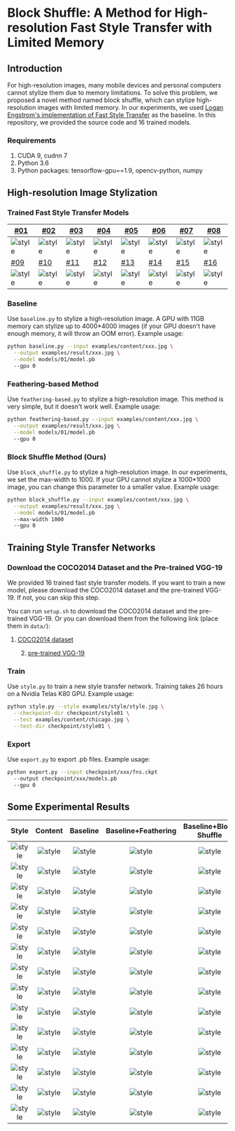 # Block Shuffle: A Method for High-resolution Fast Style Transfer with Limited Memory

## Introduction

For high-resolution images, many mobile devices and personal computers cannot stylize them due to memory limitations. To solve this problem, we proposed a novel method named block shuffle, which can stylize high-resolution images with limited memory. In our experiments, we used [Logan Engstrom's implementation of Fast Style Transfer](https://github.com/lengstrom/fast-style-transfer) as the baseline. In this repository, we provided the source code and 16 trained models.

### Requirements

1. CUDA 9, cudnn 7
2. Python 3.6
3. Python packages: tensorflow-gpu==1.9, opencv-python, numpy

## High-resolution Image Stylization

### Trained Fast Style Transfer Models

| [#01](models/01)                | [#02](models/02)                | [#03](models/03)                | [#04](models/04)                | [#05](models/05)                | [#06](models/06)                | [#07](models/07)                | [#08](models/08)                |
| ------------------------------- | ------------------------------- | ------------------------------- | ------------------------------- | ------------------------------- | ------------------------------- | ------------------------------- | ------------------------------- |
| ![style](examples/style/01.jpg) | ![style](examples/style/02.jpg) | ![style](examples/style/03.jpg) | ![style](examples/style/04.jpg) | ![style](examples/style/05.jpg) | ![style](examples/style/06.jpg) | ![style](examples/style/07.jpg) | ![style](examples/style/08.jpg) |
| [#09](models/09)                | [#10](models/10)                | [#11](models/11)                | [#12](models/12)                | [#13](models/13)                | [#14](models/14)                | [#15](models/15)                | [#16](models/16)                |
| ![style](examples/style/09.jpg) | ![style](examples/style/10.jpg) | ![style](examples/style/11.jpg) | ![style](examples/style/12.jpg) | ![style](examples/style/13.jpg) | ![style](examples/style/14.jpg) | ![style](examples/style/15.jpg) | ![style](examples/style/16.jpg) |

### Baseline

Use `baseline.py` to stylize a high-resolution image. A GPU with 11GB memory can stylize up to 4000\*4000 images (if your GPU doesn't have enough memory, it will throw an OOM error). Example usage:

```sh
python baseline.py --input examples/content/xxx.jpg \
  --output examples/result/xxx.jpg \
  --model models/01/model.pb
  --gpu 0
```

### Feathering-based Method

Use `feathering-based.py` to stylize a high-resolution image. This method is very simple, but it doesn't work well. Example usage:

```sh
python feathering-based.py --input examples/content/xxx.jpg \
  --output examples/result/xxx.jpg \
  --model models/01/model.pb
  --gpu 0
```

### Block Shuffle Method (Ours)

Use `block_shuffle.py` to stylize a high-resolution image. In our experiments, we set the max-width to 1000. If your GPU cannot stylize a 1000\*1000 image, you can change this parameter to a smaller value. Example usage:

```sh
python block_shuffle.py --input examples/content/xxx.jpg \
  --output examples/result/xxx.jpg \
  --model models/01/model.pb
  --max-width 1000
  --gpu 0
```



## Training Style Transfer Networks

### Download the COCO2014 Dataset and the Pre-trained VGG-19

We provided 16 trained fast style transfer models. If you want to train a new model, please download the COCO2014 dataset and the pre-trained VGG-19. If not, you can skip this step.

You can run `setup.sh` to download the COCO2014 dataset and the pre-trained VGG-19. Or you can download them from the following link (place them in `data/`):

1. [COCO2014 dataset](http://msvocds.blob.core.windows.net/coco2014/train2014.zip)

 	2. [pre-trained VGG-19](http://www.vlfeat.org/matconvnet/models/beta16/imagenet-vgg-verydeep-19.mat)

### Train

Use `style.py` to train a new style transfer network. Training takes 26 hours on a Nvidia Telas K80 GPU. Example usage:

```sh
python style.py --style examples/style/style.jpg \
  --checkpoint-dir checkpoint/style01 \
  --test examples/content/chicago.jpg \
  --test-dir checkpoint/style01 \
```

### Export

Use `export.py` to export .pb files. Example usage:

```sh
python export.py --input checkpoint/xxx/fns.ckpt 
  --output checkpoint/xxx/models.pb
  --gpu 0
```



## Some Experimental Results

|             Style              |                  Content                   |                  Baseline                   |                  Baseline+Feathering                   |                  Baseline+Block Shuffle                  |
| :----------------------------: | :----------------------------------------: | :-----------------------------------------: | :----------------------------------------------------: | :------------------------------------------------------: |
| ![style](results/1/style.jpg)  | ![style](results/1/thumbnail/content.jpg)  | ![style](results/1/thumbnail/baseline.jpg)  | ![style](results/1/thumbnail/baseline+feathering.jpg)  | ![style](results/1/thumbnail/baseline+blockshuffle.jpg)  |
| ![style](results/2/style.jpg)  | ![style](results/2/thumbnail/content.jpg)  | ![style](results/2/thumbnail/baseline.jpg)  | ![style](results/2/thumbnail/baseline+feathering.jpg)  | ![style](results/2/thumbnail/baseline+blockshuffle.jpg)  |
| ![style](results/3/style.jpg)  | ![style](results/3/thumbnail/content.jpg)  | ![style](results/3/thumbnail/baseline.jpg)  | ![style](results/3/thumbnail/baseline+feathering.jpg)  | ![style](results/3/thumbnail/baseline+blockshuffle.jpg)  |
| ![style](results/4/style.jpg)  | ![style](results/4/thumbnail/content.jpg)  | ![style](results/4/thumbnail/baseline.jpg)  | ![style](results/4/thumbnail/baseline+feathering.jpg)  | ![style](results/4/thumbnail/baseline+blockshuffle.jpg)  |
| ![style](results/5/style.jpg)  | ![style](results/5/thumbnail/content.jpg)  | ![style](results/5/thumbnail/baseline.jpg)  | ![style](results/5/thumbnail/baseline+feathering.jpg)  | ![style](results/5/thumbnail/baseline+blockshuffle.jpg)  |
| ![style](results/6/style.jpg)  | ![style](results/6/thumbnail/content.jpg)  | ![style](results/6/thumbnail/baseline.jpg)  | ![style](results/6/thumbnail/baseline+feathering.jpg)  | ![style](results/6/thumbnail/baseline+blockshuffle.jpg)  |
| ![style](results/7/style.jpg)  | ![style](results/7/thumbnail/content.jpg)  | ![style](results/7/thumbnail/baseline.jpg)  | ![style](results/7/thumbnail/baseline+feathering.jpg)  | ![style](results/7/thumbnail/baseline+blockshuffle.jpg)  |
| ![style](results/8/style.jpg)  | ![style](results/8/thumbnail/content.jpg)  | ![style](results/8/thumbnail/baseline.jpg)  | ![style](results/8/thumbnail/baseline+feathering.jpg)  | ![style](results/8/thumbnail/baseline+blockshuffle.jpg)  |
| ![style](results/9/style.jpg)  | ![style](results/9/thumbnail/content.jpg)  | ![style](results/9/thumbnail/baseline.jpg)  | ![style](results/9/thumbnail/baseline+feathering.jpg)  | ![style](results/9/thumbnail/baseline+blockshuffle.jpg)  |
| ![style](results/10/style.jpg) | ![style](results/10/thumbnail/content.jpg) | ![style](results/10/thumbnail/baseline.jpg) | ![style](results/10/thumbnail/baseline+feathering.jpg) | ![style](results/10/thumbnail/baseline+blockshuffle.jpg) |
| ![style](results/11/style.jpg) | ![style](results/11/thumbnail/content.jpg) | ![style](results/11/thumbnail/baseline.jpg) | ![style](results/11/thumbnail/baseline+feathering.jpg) | ![style](results/11/thumbnail/baseline+blockshuffle.jpg) |
| ![style](results/12/style.jpg) | ![style](results/12/thumbnail/content.jpg) | ![style](results/12/thumbnail/baseline.jpg) | ![style](results/12/thumbnail/baseline+feathering.jpg) | ![style](results/12/thumbnail/baseline+blockshuffle.jpg) |
| ![style](results/13/style.jpg) | ![style](results/13/thumbnail/content.jpg) | ![style](results/13/thumbnail/baseline.jpg) | ![style](results/13/thumbnail/baseline+feathering.jpg) | ![style](results/13/thumbnail/baseline+blockshuffle.jpg) |
| ![style](results/14/style.jpg) | ![style](results/14/thumbnail/content.jpg) | ![style](results/14/thumbnail/baseline.jpg) | ![style](results/14/thumbnail/baseline+feathering.jpg) | ![style](results/14/thumbnail/baseline+blockshuffle.jpg) |



